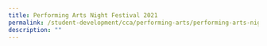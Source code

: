 ```yaml
---
title: Performing Arts Night Festival 2021
permalink: /student-development/cca/performing-arts/performing-arts-night-festival-2021/
description: ""
---
```

